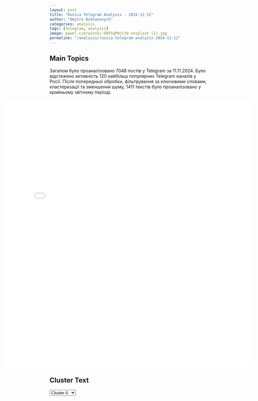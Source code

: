 ```yaml
---
layout: post
title: "Russia Telegram Analysis - 2024-11-12"
author: "Dmytro Bukhanevych"
categories: analysis
tags: [telegram, analysis]
image: pawel-czerwinski-OOFSqPWjCt0-unsplash (1).jpg
permalink: "/analysis/russia-telegram-analysis-2024-11-12"
---
```


<style>
    /* Adjusting iframe-container styles */
    .wide-iframe-container {
        width: calc(100% + 30vw);  /* Extending the width */
        margin-left: -15vw;       /* Negative margin to push to the left */
        overflow: hidden;         /* In case the iframe content spills over */
    }

    .wide-iframe-container iframe {
        width: 100%;  /* Making the iframe take the full width of its container */
        border: none; /* Removing any borders from the iframe */
    }

    /* Toggle mechanism */
    .hidden {
        display: none;
    }
    
    .show-content-target:checked + .show-content {
        display: block;
    }
</style>

<h2>Main Topics</h2>
<p>Загалом було проаналізовано 7048 постів у Telegram за 11.11.2024. Було відстежено активність 120 найбільш популярних Telegram каналів у Росії. Після попередньої обробки, фільтрування за ключовими словами, кластеризації та зменшення шуму, 1411 текстів було проаналізовано у крайньому звітному періоді.</p>
<!-- Embedding Main Plotly Visualization -->
<div class="wide-iframe-container">
    <iframe src="{{site.baseurl}}/visualizations/2024-11-12/fig_topics_time.html" height="850"></iframe>
</div>


<h2>Cluster Text</h2>

<!-- Dropdown to select a cluster -->
<select id="clusterSelector" onchange="displayClusterText()">
<option value="0">Cluster 0</option><option value="1">Cluster 1</option><option value="2">Cluster 2</option><option value="3">Cluster 3</option><option value="4">Cluster 4</option><option value="5">Cluster 5</option><option value="6">Cluster 6</option><option value="7">Cluster 7</option><option value="8">Cluster 8</option><option value="9">Cluster 9</option><option value="10">Cluster 10</option><option value="11">Cluster 11</option><option value="12">Cluster 12</option><option value="13">Cluster 13</option><option value="14">Cluster 14</option><option value="15">Cluster 15</option><option value="16">Cluster 16</option>
</select>

<!-- Display area for the selected cluster's text -->
<div id="clusterTextDisplay" class="hidden"></div>

<script type="text/javascript">
    var clusterDetails = {"0": "<b>Total Posts:</b> 24<br><b>Date:</b> 2024-11-11 18:49:14+00:00<br><b>Author:</b> novosti_kursk_voina<br><b>Link:</b> https://t.me/s/novosti_kursk_voina/68137<br><b>Subscribers:</b> 1493369<br><b>Text:</b> \u0422\u0435\u043a\u0441\u0442: \u2757\ufe0f\u0412\u0421\u0423 \u043f\u043e\u0434\u043e\u0440\u0432\u0430\u043b\u0438 \u0434\u0430\u043c\u0431\u0443 \u043d\u0430 \u041a\u0443\u0440\u0430\u0445\u043e\u0432\u0441\u043a\u043e\u043c \u0432\u043e\u0434\u043e\u0445\u0440\u0430\u043d\u0438\u043b\u0438\u0449\u0435, \u0440\u0430\u0441\u043f\u043e\u043b\u043e\u0436\u0435\u043d\u043d\u043e\u0439 \u0432\u043e\u0437\u043b\u0435 \u043f\u043e\u0441\u0435\u043b\u043a\u0430 \u0421\u0442\u0430\u0440\u044b\u0435 \u0422\u0435\u0440\u043d\u044b\u0412\u0437\u043e\u0440\u0432\u0430\u043b\u0438 \u0435\u0451 \u0441 \u0446\u0435\u043b\u044c\u044e \u0437\u0430\u043c\u0435\u0434\u043b\u0435\u043d\u0438\u044f \u043f\u0440\u043e\u0434\u0432\u0438\u0436\u0435\u043d\u0438\u044f \u043d\u0430\u0448\u0438\u0445 \u0432\u043e\u0439\u0441\u043a \u043d\u0430 \u0444\u043e\u043d\u0435 \u0441\u0443\u0449\u0435\u0441\u0442\u0432\u0435\u043d\u043d\u044b\u0445 \u0443\u0441\u043f\u0435\u0445\u043e\u0432 \u0432 \u0440\u0430\u0439\u043e\u043d\u0435 \u043d.\u043f \u0421\u043e\u043d\u0446\u043e\u0432\u043a\u0430. \u0414\u0430\u043c\u0431\u0430 \u0432 \u0421\u0442\u0430\u0440\u044b\u0445 \u0422\u0435\u0440\u043d\u0430\u0445 \u044f\u0432\u043b\u044f\u0435\u0442\u0441\u044f \u0432\u0430\u0436\u043d\u044b\u043c \u0441\u0442\u0440\u0430\u0442\u0435\u0433\u0438\u0447\u0435\u0441\u043a\u0438\u043c \u043e\u0431\u044a\u0435\u043a\u0442\u043e\u043c \u043d\u0430 \u041a\u0443\u0440\u0430\u0445\u043e\u0432\u0441\u043a\u043e\u043c \u043d\u0430\u043f\u0440\u0430\u0432\u043b\u0435\u043d\u0438\u0438\u0422\u0435\u043c \u0432\u0440\u0435\u043c\u0435\u043d\u0435\u043c \u0445\u043e\u0445\u043b\u044b \u043e\u0431\u0432\u0438\u043d\u044f\u044e\u0442 \u0412\u0421 \u0420\u0424 \u0432 \u043f\u043e\u0434\u0440\u044b\u0432\u0435 \u0434\u0430\u043c\u0431\u044b, \u0447\u0442\u043e\u0431\u044b \u0443\u0441\u043b\u043e\u0436\u043d\u0438\u0442\u044c \u043b\u043e\u0433\u0438\u0441\u0442\u0438\u043a\u0443 \u0412\u0421\u0423\u041f\u043e\u0434\u043f\u0438\u0441\u0430\u0442\u044c\u0441\u044f / \u041f\u0440\u0435\u0434\u043b\u043e\u0436\u0438\u0442\u044c \u043d\u043e\u0432\u043e\u0441\u0442\u044c\ud83c\udfa3\ud83d\udc1f\ud83d\udc21\ud83d\udc20\ud83d\udcf0\ud83d\uddde", "1": "<b>Total Posts:</b> 90<br><b>Date:</b> 2024-11-11 03:02:24+00:00<br><b>Author:</b> ejdailyru<br><b>Link:</b> https://t.me/s/ejdailyru/279770<br><b>Subscribers:</b> 559444<br><b>Text:</b> \u0422\u0435\u043a\u0441\u0442: \u0422\u0440\u0430\u043c\u043f \u043f\u043e\u0441\u043b\u0435 \u0447\u0435\u0442\u044b\u0440\u0435\u0445 \u043b\u0435\u0442 \u0440\u0430\u0441\u0441\u043b\u0435\u0434\u043e\u0432\u0430\u043d\u0438\u0439, \u0441\u0443\u0434\u0435\u0431\u043d\u044b\u0445 \u0442\u044f\u0436\u0431, \u0438 \u0434\u0432\u0443\u0445 \u0438\u043c\u043f\u0438\u0447\u043c\u0435\u043d\u0442\u043e\u0432 \u043c\u043e\u0436\u0435\u0442 \u043d\u0430\u0447\u0430\u0442\u044c \u043c\u0441\u0442\u0438\u0442\u044c \u043f\u043e\u043b\u0438\u0442\u0438\u0447\u0435\u0441\u043a\u0438\u043c \u043e\u043f\u043f\u043e\u043d\u0435\u043d\u0442\u0430\u043c, \u0440\u0430\u0441\u0441\u043a\u0430\u0437\u0430\u043b\u0438 New York Times \u0441\u043e\u0431\u0435\u0441\u0435\u0434\u043d\u0438\u043a\u0438 \u0438\u0437 \u0447\u0438\u0441\u043b\u0430 \u0435\u0433\u043e \u043f\u0440\u043e\u0442\u0438\u0432\u043d\u0438\u043a\u043e\u0432 \u0438 \u043f\u0440\u0438\u0431\u043b\u0438\u0436\u0435\u043d\u043d\u044b\u0445. \u0421 \u0438\u0445 \u0441\u043b\u043e\u0432, \u043e\u043a\u0440\u0443\u0436\u0435\u043d\u0438\u0435 \u0438\u0437\u0431\u0440\u0430\u043d\u043d\u043e\u0433\u043e \u043f\u0440\u0435\u0437\u0438\u0434\u0435\u043d\u0442\u0430 \u0440\u0430\u0437\u0434\u0435\u043b\u0438\u043b\u043e\u0441\u044c: \u0447\u0430\u0441\u0442\u044c \u043d\u0430\u0441\u0442\u0430\u0438\u0432\u0430\u0435\u0442, \u0447\u0442\u043e \u0434\u0435\u043c\u043e\u043a\u0440\u0430\u0442\u044b \u0437\u0430\u0441\u043b\u0443\u0436\u0438\u043b\u0438 \u043e\u0442\u0432\u0435\u0442\u043d\u0443\u044e \u0440\u0435\u0430\u043a\u0446\u0438\u044e, \u0434\u0440\u0443\u0433\u0438\u0435 \u043f\u0440\u0438\u0437\u044b\u0432\u0430\u044e\u0442 \u0441\u043a\u043e\u043d\u0446\u0435\u043d\u0442\u0440\u0438\u0440\u043e\u0432\u0430\u0442\u044c\u0441\u044f \u043d\u0430 \u0430\u043d\u0442\u0438\u0438\u043c\u043c\u0438\u0433\u0440\u0430\u0446\u0438\u043e\u043d\u043d\u043e\u0439 \u043f\u043e\u043b\u0438\u0442\u0438\u043a\u0435 \u0438 \u0434\u0440\u0443\u0433\u0438\u0445 \u0431\u043e\u043b\u0435\u0435 \u0432\u0430\u0436\u043d\u044b\u0445 \u0432\u0435\u0449\u0430\u0445.\u041f\u0440\u0435\u0436\u0434\u0435 \u043e\u043d \u043e\u0431\u0435\u0449\u0430\u043b \u0438\u043d\u0438\u0446\u0438\u0438\u0440\u043e\u0432\u0430\u0442\u044c \u0440\u0430\u0441\u0441\u043b\u0435\u0434\u043e\u0432\u0430\u043d\u0438\u0435 \u043f\u0440\u043e\u0442\u0438\u0432 \u043f\u0440\u0435\u0437\u0438\u0434\u0435\u043d\u0442\u0430 \u0414\u0436\u043e \u0411\u0430\u0439\u0434\u0435\u043d\u0430 \u0438 \u0435\u0433\u043e \u0441\u0435\u043c\u044c\u0438, \u0430 \u0442\u0430\u043a\u0436\u0435 \u043f\u0440\u0435\u0434\u043b\u0430\u0433\u0430\u043b \u0443\u0441\u0442\u0440\u043e\u0438\u0442\u044c \u0432\u043e\u0435\u043d\u043d\u044b\u0439 \u0442\u0440\u0438\u0431\u0443\u043d\u0430\u043b \u043d\u0430\u0434 \u0411\u0430\u0440\u0430\u043a\u043e\u043c \u041e\u0431\u0430\u043c\u043e\u0439, \u041a\u0430\u043c\u0430\u043b\u043e\u0439 \u0425\u0430\u0440\u0440\u0438\u0441, \u0438 \u0441\u0432\u043e\u0438\u043c \u0431\u044b\u0432\u0448\u0438\u043c \u0432\u0438\u0446\u0435-\u043f\u0440\u0435\u0437\u0438\u0434\u0435\u043d\u0442\u043e\u043c \u041c\u0430\u0439\u043a\u043e\u043c \u041f\u0435\u043d\u0441\u043e\u043c.", "2": "<b>Total Posts:</b> 44<br><b>Date:</b> 2024-11-11 21:06:02+00:00<br><b>Author:</b> rlz_the_kraken<br><b>Link:</b> https://t.me/s/rlz_the_kraken/72428<br><b>Subscribers:</b> 402962<br><b>Text:</b> \u0422\u0435\u043a\u0441\u0442: \u041d\u0430\u0441\u0442\u0443\u043f\u043b\u0435\u043d\u0438\u0435?\u0423\u043a\u0440\u0430\u0438\u043d\u0441\u043a\u0438\u0435 \u0440\u0435\u0441\u0443\u0440\u0441\u044b \u0436\u0430\u043b\u0443\u044e\u0442\u0441\u044f, \u0447\u0442\u043e \u0441\u0440\u0430\u0437\u0443 \u043d\u0430 \u043d\u0435\u0441\u043a\u043e\u043b\u044c\u043a\u0438\u0445 \u0443\u0447\u0430\u0441\u0442\u043a\u0430\u0445 \u044e\u0436\u043d\u044b\u0439 \u0444\u0440\u043e\u043d\u0442 \u043f\u0440\u0438\u0448\u0451\u043b \u0432 \u0434\u0432\u0438\u0436\u0435\u043d\u0438\u0435.\ud83d\udd3a \u0412\u0421 \u0420\u0424 \u043f\u0440\u043e\u0434\u0432\u0438\u0433\u0430\u044e\u0442\u0441\u044f \u0432 \u0441\u0442\u043e\u0440\u043e\u043d\u0443 \u0413\u0443\u043b\u044f\u0439\u043f\u043e\u043b\u044f (\u0417\u0430\u043f\u043e\u0440\u043e\u0436\u0441\u043a\u0430\u044f \u043e\u0431\u043b\u0430\u0441\u0442\u044c) \ud83d\udd3a \u0422\u0430\u043a\u0436\u0435 \u0437\u0430\u043c\u0435\u0447\u0435\u043d\u0430 \u0430\u043a\u0442\u0438\u0432\u0438\u0437\u0430\u0446\u0438\u044f \u043d\u0430\u0448\u0438\u0445 \u0432\u043e\u0439\u0441\u043a \u0432 \u0440\u0430\u0439\u043e\u043d\u0435 \u041c\u0430\u043a\u0430\u0440\u043e\u0432\u043a\u0438 \u0438 \u0420\u043e\u0432\u043d\u043e\u043f\u043e\u043b\u044f (\u0414\u041d\u0420)\ud83e\udd14 \u0412\u043a\u0443\u043f\u0435 \u0441 \u043b\u043e\u0436\u043d\u044b\u043c\u0438 \u043c\u0430\u043d\u0451\u0432\u0440\u0430\u043c\u0438 \u0441\u0435\u0433\u043e\u0434\u043d\u044f\u0448\u043d\u0438\u0445 \u0441\u0442\u0440\u0430\u0442\u0435\u0433\u0438\u0447\u0435\u0441\u043a\u0438\u0445 \u0431\u043e\u043c\u0431\u0430\u0440\u0434\u0438\u0440\u043e\u0432\u0449\u0438\u043a\u043e\u0432, \u0441\u0438\u0442\u0443\u0430\u0446\u0438\u0435\u0439 \u0432 \u041a\u0443\u0440\u0430\u0445\u043e\u0432\u043e \u0438 \u043f\u0430\u043d\u0438\u043a\u043e\u0439 \u0432 \u0441\u0442\u0430\u043d\u0435 \u043f\u043e\u0441\u043e\u0431\u043d\u0438\u043a\u043e\u0432 \u043a\u0438\u0435\u0432\u0441\u043a\u043e\u0433\u043e \u0440\u0435\u0436\u0438\u043c\u0430 \u0432\u0441\u0451 \u044d\u0442\u043e \u0432\u044b\u0433\u043b\u044f\u0434\u0438\u0442 \u0432\u0435\u0441\u044c\u043c\u0430 \u0438\u043d\u0442\u0435\u0440\u0435\u0441\u043d\u043e.\u041a\u0440\u0430\u043a\u0435\u043d \u0441\u043b\u0435\u0434\u0438\u0442 \u0437\u0430 \u0445\u043e\u0434\u043e\u043c \u0421\u0412\u041e! \u041f\u043e\u0434\u043f\u0438\u0441\u044b\u0432\u0430\u0439\u0441\u044f!", "3": "<b>Total Posts:</b> 203<br><b>Date:</b> 2024-11-11 14:38:01+00:00<br><b>Author:</b> radarrussiia<br><b>Link:</b> https://t.me/s/radarrussiia/14448<br><b>Subscribers:</b> 508961<br><b>Text:</b> \u0422\u0435\u043a\u0441\u0442: \u041e\u0442\u0431\u043e\u0439 \u0411\u041f\u041b\u0410 \u043e\u043f\u0430\u0441\u043d\u043e\u0441\u0442\u0438 - \u0412\u043e\u0440\u043e\u043d\u0435\u0436\u0441\u043a\u0430\u044f \u043e\u0431\u043b\u0430\u0441\u0442\u044c\u2757\ufe0f\u0420\u0430\u0434\u0430\u0440 \u043f\u043e \u0432\u0441\u0435\u0439 \u0420\u043e\u0441\u0441\u0438\u0438 - @radarrussiia", "4": "<b>Total Posts:</b> 150<br><b>Date:</b> 2024-11-11 09:07:13+00:00<br><b>Author:</b> ostashkonews<br><b>Link:</b> https://t.me/s/OstashkoNews/160841<br><b>Subscribers:</b> 387912<br><b>Text:</b> \u0422\u0435\u043a\u0441\u0442: \u2757\ufe0f\ud83c\uddf7\ud83c\uddfa \u0420\u0430\u0437\u0433\u043e\u0432\u043e\u0440\u0430 \u043c\u0435\u0436\u0434\u0443 \u041f\u0443\u0442\u0438\u043d\u044b\u043c \u0438 \u0422\u0440\u0430\u043c\u043f\u043e\u043c \u043d\u0435 \u0431\u044b\u043b\u043e, \u044d\u0442\u043e \u043b\u043e\u0436\u043d\u0430\u044f \u0438\u043d\u0444\u043e\u0440\u043c\u0430\u0446\u0438\u044f \u2013 \u041f\u0435\u0441\u043a\u043e\u0432\ud83d\udcdd\u00ab\u042d\u0442\u043e \u0447\u0438\u0441\u0442\u0430\u044f \u0432\u044b\u0434\u0443\u043c\u043a\u0430, \u043b\u043e\u0436\u044c, \u043f\u043e\u043b\u043d\u043e\u0441\u0442\u044c\u044e \u043d\u0435 \u0441\u043e\u043e\u0442\u0432\u0435\u0442\u0441\u0442\u0432\u0443\u0435\u0442 \u0434\u0435\u0439\u0441\u0442\u0432\u0438\u0442\u0435\u043b\u044c\u043d\u043e\u0441\u0442\u0438\u00bb, \u2013 \u0441\u043a\u0430\u0437\u0430\u043b \u043f\u0440\u0435\u0441\u0441-\u0441\u0435\u043a\u0440\u0435\u0442\u0430\u0440\u044c \u043f\u0440\u0435\u0437\u0438\u0434\u0435\u043d\u0442\u0430.\u041a\u043e\u043d\u043a\u0440\u0435\u0442\u043d\u044b\u0445 \u043f\u043b\u0430\u043d\u043e\u0432 \u043f\u043e \u043e\u0440\u0433\u0430\u043d\u0438\u0437\u0430\u0446\u0438\u0438 \u0437\u0432\u043e\u043d\u043a\u0430 \u041f\u0443\u0442\u0438\u043d\u0430 \u0438 \u0422\u0440\u0430\u043c\u043f\u0430 \u043f\u043e\u043a\u0430 \u043d\u0435\u0442, \u0434\u043e\u0431\u0430\u0432\u0438\u043b \u041f\u0435\u0441\u043a\u043e\u0432.\u0420\u0430\u043d\u0435\u0435 \u043e \u0442\u0435\u043b\u0435\u0444\u043e\u043d\u043d\u043e\u043c \u0440\u0430\u0437\u0433\u043e\u0432\u043e\u0440\u0435 \u0440\u043e\u0441\u0441\u0438\u0439\u0441\u043a\u043e\u0433\u043e \u043b\u0438\u0434\u0435\u0440\u0430 \u0438 \u0438\u0437\u0431\u0440\u0430\u043d\u043d\u043e\u0433\u043e \u043f\u0440\u0435\u0437\u0438\u0434\u0435\u043d\u0442\u0430 \u0421\u0428\u0410 \u043f\u0438\u0441\u0430\u043b\u0430 The Washington Post. \u041e\u0442\u043c\u0435\u0447\u0430\u043b\u043e\u0441\u044c, \u0447\u0442\u043e \u0422\u0440\u0430\u043c\u043f \u0438 \u041f\u0443\u0442\u0438\u043d \u044f\u043a\u043e\u0431\u044b \u043e\u0431\u0441\u0443\u0436\u0434\u0430\u043b\u0438 \u0432\u043e\u0437\u043c\u043e\u0436\u043d\u043e\u0435 \u043f\u0440\u0435\u043a\u0440\u0430\u0449\u0435\u043d\u0438\u0435 \u0443\u043a\u0440\u0430\u0438\u043d\u0441\u043a\u043e\u0433\u043e \u043a\u043e\u043d\u0444\u043b\u0438\u043a\u0442\u0430.\u041e\u0441\u0442\u0430\u0448\u043a\u043e! \u0412\u0430\u0436\u043d\u043e\u0435 | \u043f\u043e\u0434\u043f\u0438\u0448\u0438\u0441\u044c | #\u0432\u0430\u0436\u043d\u043e\u0435", "5": "<b>Total Posts:</b> 321<br><b>Date:</b> 2024-11-11 04:20:06+00:00<br><b>Author:</b> dimsmirnov175<br><b>Link:</b> https://t.me/s/dimsmirnov175/83714<br><b>Subscribers:</b> 341821<br><b>Text:</b> \u0422\u0435\u043a\u0441\u0442: \u041c\u0438\u043d\u043e\u0431\u043e\u0440\u043e\u043d\u044b \u0420\u043e\u0441\u0441\u0438\u0438: \u0412 \u0442\u0435\u0447\u0435\u043d\u0438\u0435 \u043f\u0440\u043e\u0448\u0435\u0434\u0448\u0435\u0439 \u043d\u043e\u0447\u0438 \u043f\u0440\u0435\u0441\u0435\u0447\u0435\u043d\u0430 \u043f\u043e\u043f\u044b\u0442\u043a\u0430 \u043a\u0438\u0435\u0432\u0441\u043a\u043e\u0433\u043e \u0440\u0435\u0436\u0438\u043c\u0430 \u0441\u043e\u0432\u0435\u0440\u0448\u0438\u0442\u044c \u0442\u0435\u0440\u0440\u043e\u0440\u0438\u0441\u0442\u0438\u0447\u0435\u0441\u043a\u0443\u044e \u0430\u0442\u0430\u043a\u0443 c \u043f\u0440\u0438\u043c\u0435\u043d\u0435\u043d\u0438\u0435\u043c \u0411\u041f\u041b\u0410 \u0441\u0430\u043c\u043e\u043b\u0435\u0442\u043d\u043e\u0433\u043e \u0442\u0438\u043f\u0430. \u0414\u0435\u0436\u0443\u0440\u043d\u044b\u043c\u0438 \u0441\u0440\u0435\u0434\u0441\u0442\u0432\u0430\u043c\u0438 \u041f\u0412\u041e \u0443\u043d\u0438\u0447\u0442\u043e\u0436\u0435\u043d\u044b 13 \u0443\u043a\u0440\u0430\u0438\u043d\u0441\u043a\u0438\u0445 \u0411\u041f\u041b\u0410: 12 \u0411\u041f\u041b\u0410 \u2013 \u043d\u0430\u0434 \u0442\u0435\u0440\u0440\u0438\u0442\u043e\u0440\u0438\u0435\u0439 \u041a\u0443\u0440\u0441\u043a\u043e\u0439 \u043e\u0431\u043b\u0430\u0441\u0442\u0438, 1 \u2013 \u043d\u0430\u0434 \u0442\u0435\u0440\u0440\u0438\u0442\u043e\u0440\u0438\u0435\u0439 \u0411\u0435\u043b\u0433\u043e\u0440\u043e\u0434\u0441\u043a\u043e\u0439 \u043e\u0431\u043b\u0430\u0441\u0442\u0438. \u041f\u043e\u0434\u043f\u0438\u0448\u0438\u0441\u044c \u043d\u0430 \u041f\u0423\u041b N3", "6": "<b>Total Posts:</b> 38<br><b>Date:</b> 2024-11-11 06:20:22+00:00<br><b>Author:</b> boris_rozhin<br><b>Link:</b> https://t.me/s/boris_rozhin/143917<br><b>Subscribers:</b> 891995<br><b>Text:</b> \u0422\u0435\u043a\u0441\u0442: \u0424\u0421\u0411 \u0441\u043e\u043e\u0431\u0449\u0438\u043b\u0430 \u043e \u043f\u0440\u0435\u0434\u043e\u0442\u0432\u0440\u0430\u0449\u0435\u043d\u0438\u0438 \u043e\u043f\u0435\u0440\u0430\u0446\u0438\u0438 \u0413\u0423\u0420 \u0423\u043a\u0440\u0430\u0438\u043d\u044b \u043f\u043e \u0443\u0433\u043e\u043d\u0443 \u0440\u043e\u0441\u0441\u0438\u0439\u0441\u043a\u043e\u0433\u043e \u0432\u0435\u0440\u0442\u043e\u043b\u0435\u0442\u0430 \u0440\u0430\u0434\u0438\u043e\u044d\u043b\u0435\u043a\u0442\u0440\u043e\u043d\u043d\u043e\u0439 \u0431\u043e\u0440\u044c\u0431\u044b \u041c\u0438-8\u041c\u0422\u041f\u0420-1.\u0421\u043f\u0435\u0446\u0441\u043b\u0443\u0436\u0431\u0430 \u0441\u043e\u043e\u0431\u0449\u0438\u043b\u0430, \u0447\u0442\u043e \u0441\u043e\u0442\u0440\u0443\u0434\u043d\u0438\u043a\u0438 \u0443\u043a\u0440\u0430\u0438\u043d\u0441\u043a\u043e\u0439 \u0440\u0430\u0437\u0432\u0435\u0434\u043a\u0438 \u043f\u044b\u0442\u0430\u043b\u0438\u0441\u044c \u0437\u0430\u0432\u0435\u0440\u0431\u043e\u0432\u0430\u0442\u044c \u0440\u043e\u0441\u0441\u0438\u0439\u0441\u043a\u043e\u0433\u043e \u043b\u0435\u0442\u0447\u0438\u043a\u0430, \u0447\u0442\u043e\u0431\u044b \u0442\u043e\u0442 \u0443\u0433\u043d\u0430\u043b \u0432\u0435\u0440\u0442\u043e\u043b\u0435\u0442 \u043d\u0430 \u043a\u043e\u043d\u0442\u0440\u043e\u043b\u0438\u0440\u0443\u0435\u043c\u0443\u044e \u0412\u0421\u0423 \u0442\u0435\u0440\u0440\u0438\u0442\u043e\u0440\u0438\u044e. \u0420\u043e\u0441\u0441\u0438\u0439\u0441\u043a\u0438\u0435 \u043a\u043e\u043d\u0442\u0440\u0440\u0430\u0437\u0432\u0435\u0434\u0447\u0438\u043a\u0438 \u0432 \u0445\u043e\u0434\u0435 \u00ab\u043e\u043f\u0435\u0440\u0430\u0442\u0438\u0432\u043d\u043e\u0439 \u0438\u0433\u0440\u044b\u00bb \u0440\u0430\u0441\u043a\u0440\u044b\u043b\u0438 \u043f\u043e\u0437\u0438\u0446\u0438\u0438 \u0443\u043a\u0440\u0430\u0438\u043d\u0441\u043a\u043e\u0439 \u041f\u0412\u041e \u0438 \u043c\u0435\u0441\u0442\u0430 \u0434\u0438\u0441\u043b\u043e\u043a\u0430\u0446\u0438\u0438 \u0412\u0421\u0423, \u043f\u043e \u043a\u043e\u0442\u043e\u0440\u044b\u043c \u043f\u043e\u0442\u043e\u043c \u043d\u0430\u043d\u0435\u0441\u043b\u0438 \u0443\u0434\u0430\u0440\u044b, \u043e\u0442\u043c\u0435\u0442\u0438\u043b\u0438 \u0432 \u0424\u0421\u0411.\u041f\u043e\u00a0\u043f\u043b\u0430\u043d\u0443 \u0443\u043a\u0440\u0430\u0438\u043d\u0441\u043a\u0438\u0445 \u0441\u043f\u0435\u0446\u0441\u043b\u0443\u0436\u0431, \u0440\u043e\u0441\u0441\u0438\u0439\u0441\u043a\u0438\u0439 \u043b\u0435\u0442\u0447\u0438\u043a, \u0447\u0442\u043e\u0431\u044b \u0443\u0433\u043d\u0430\u0442\u044c \u0432\u0435\u0440\u0442\u043e\u043b\u0435\u0442, \u0434\u043e\u043b\u0436\u0435\u043d \u0431\u044b\u043b \u043e\u0442\u0440\u0430\u0432\u0438\u0442\u044c \u0441\u0432\u043e\u0438\u0445 \u0442\u043e\u0432\u0430\u0440\u0438\u0449\u0435\u0439.\u0423\u043a\u0440\u0430\u0438\u043d\u0441\u043a\u0430\u044f \u0432\u043e\u0435\u043d\u043d\u0430\u044f \u0440\u0430\u0437\u0432\u0435\u0434\u043a\u0430 \u043f\u044b\u0442\u0430\u043b\u0430\u0441\u044c \u0432\u0435\u0440\u0431\u043e\u0432\u0430\u0442\u044c \u0440\u043e\u0441\u0441\u0438\u0439\u0441\u043a\u043e\u0433\u043e \u043b\u0435\u0442\u0447\u0438\u043a\u0430 \u0447\u0435\u0440\u0435\u0437 Telegram. \u0418\u043d\u0444\u043e\u0440\u043c\u0430\u0446\u0438\u044e \u043e\u00a0\u043f\u0440\u0435\u043f\u0430\u0440\u0430\u0442\u0430\u0445 \u0438\u00a0\u0434\u043e\u0437\u0438\u0440\u043e\u0432\u043a\u0435 \u0435\u043c\u0443 \u0441\u043a\u0438\u043d\u0443\u043b \u0447\u0435\u0440\u0435\u0437 \u043c\u0435\u0441\u0441\u0435\u043d\u0434\u0436\u0435\u0440 \u043d\u0435\u043a\u0438\u0439 \u0421\u0435\u0440\u0433\u0435\u0439, \u043a\u043e\u0442\u043e\u0440\u044b\u0439 \u043a\u0430\u043a \u0440\u0430\u0437 \u0438\u00a0\u0434\u0430\u0432\u0430\u043b \u0432\u0441\u0435 \u0438\u043d\u0441\u0442\u0440\u0443\u043a\u0446\u0438\u0438 \u043d\u0430\u0448\u0435\u043c\u0443 \u0432\u043e\u0435\u043d\u043d\u043e\u043c\u0443. \u041f\u0435\u0440\u0435\u0434 \u043f\u0435\u0440\u0435\u043b\u0435\u0442\u043e\u043c \u0441\u0435\u043c\u044c\u044f \u043b\u0435\u0442\u0447\u0438\u043a\u0430 \u0434\u043e\u043b\u0436\u043d\u0430 \u0431\u044b\u043b\u0430 \u043f\u0435\u0440\u0435\u0435\u0445\u0430\u0442\u044c \u0437\u0430\u00a0\u0433\u0440\u0430\u043d\u0438\u0446\u0443.", "7": "<b>Total Posts:</b> 17<br><b>Date:</b> 2024-11-11 15:55:43+00:00<br><b>Author:</b> bbbreaking<br><b>Link:</b> https://t.me/s/bbbreaking/193747<br><b>Subscribers:</b> 1819397<br><b>Text:</b> \u0422\u0435\u043a\u0441\u0442: \u2757\ufe0f\u0412\u043d\u0435\u0434\u043e\u0440\u043e\u0436\u043d\u0438\u043a \u0432\u044a\u0435\u0445\u0430\u043b \u0432 \u0442\u043e\u043b\u043f\u0443 \u043b\u044e\u0434\u0435\u0439 \u0432 \u043a\u0438\u0442\u0430\u0439\u0441\u043a\u043e\u043c \u0433\u043e\u0440\u043e\u0434\u0435 \u0427\u0436\u0443\u0445\u0430\u0439, \u043e\u043a\u043e\u043b\u043e 20 \u0447\u0435\u043b\u043e\u0432\u0435\u043a \u0440\u0430\u043d\u0435\u043d\u044b, \u0441\u043e\u043e\u0431\u0449\u0438\u043b\u0430 \u0433\u043e\u043d\u043a\u043e\u043d\u0433\u0441\u043a\u0430\u044f \u0433\u0430\u0437\u0435\u0442\u0430 \"\u0421\u0438\u043d\u0434\u0430\u043e \u0436\u0438\u0431\u0430\u043e\".\u041f\u043e \u0435\u0435 \u0434\u0430\u043d\u043d\u044b\u043c, \u0430\u0432\u0442\u043e\u043c\u043e\u0431\u0438\u043b\u044c \u0432\u044b\u0435\u0445\u0430\u043b \u043d\u0430 \u0442\u0440\u043e\u0442\u0443\u0430\u0440 \u0432 \u0441\u043f\u043e\u0440\u0442\u043a\u043e\u043c\u043f\u043b\u0435\u043a\u0441\u0435 \u0438 \u0441\u0431\u0438\u043b \u043d\u0435\u0441\u043a\u043e\u043b\u044c\u043a\u043e \u0447\u0435\u043b\u043e\u0432\u0435\u043a \u0432\u043e \u0432\u0440\u0435\u043c\u044f \u0432\u0435\u0447\u0435\u0440\u043d\u0435\u0439 \u043f\u0440\u043e\u0431\u0435\u0436\u043a\u0438. \u0417\u043b\u043e\u0443\u043c\u044b\u0448\u043b\u0435\u043d\u043d\u0438\u043a \u043f\u043e\u043f\u044b\u0442\u0430\u043b\u0441\u044f \u0441\u043a\u0440\u044b\u0442\u044c\u0441\u044f, \u043d\u043e \u043f\u043e\u043b\u0438\u0446\u0438\u044f \u0435\u0433\u043e \u0437\u0430\u0434\u0435\u0440\u0436\u0430\u043b\u0430.", "8": "<b>Total Posts:</b> 26<br><b>Date:</b> 2024-11-11 12:05:26+00:00<br><b>Author:</b> tass_agency<br><b>Link:</b> https://t.me/s/tass_agency/284640<br><b>Subscribers:</b> 484112<br><b>Text:</b> \u0422\u0435\u043a\u0441\u0442: \u25b6\ufe0f \u042d\u043a\u0438\u043f\u0430\u0436\u0438 \u0430\u0432\u0438\u0430\u0433\u0440\u0443\u043f\u043f\u044b \u0432\u044b\u0441\u0448\u0435\u0433\u043e \u043f\u0438\u043b\u043e\u0442\u0430\u0436\u0430 \"\u0420\u0443\u0441\u0441\u043a\u0438\u0435 \u0432\u0438\u0442\u044f\u0437\u0438\" \u043d\u0430 \u043c\u043d\u043e\u0433\u043e\u0446\u0435\u043b\u0435\u0432\u044b\u0445 \u0438\u0441\u0442\u0440\u0435\u0431\u0438\u0442\u0435\u043b\u044f\u0445 \u0421\u0443-35\u0421 \u0438 \u0421\u0443-30\u0421\u041c \u043f\u0440\u0438\u0431\u044b\u043b\u0438 \u0432 \u041a\u0438\u0442\u0430\u0439 \u0434\u043b\u044f \u0443\u0447\u0430\u0441\u0442\u0438\u044f \u0432 \u043c\u0435\u0436\u0434\u0443\u043d\u0430\u0440\u043e\u0434\u043d\u043e\u043c \u0430\u044d\u0440\u043e\u043a\u043e\u0441\u043c\u0438\u0447\u0435\u0441\u043a\u043e\u043c \u0441\u0430\u043b\u043e\u043d\u0435 Airshow China 2024. \u0412\u0438\u0434\u0435\u043e: \u041c\u0438\u043d\u043e\u0431\u043e\u0440\u043e\u043d\u044b \u0420\u043e\u0441\u0441\u0438\u0438/\u0422\u0410\u0421\u0421", "9": "<b>Total Posts:</b> 122<br><b>Date:</b> 2024-11-11 06:04:24+00:00<br><b>Author:</b> rt_russian<br><b>Link:</b> https://t.me/s/rt_russian/220745<br><b>Subscribers:</b> 1007951<br><b>Text:</b> \u0422\u0435\u043a\u0441\u0442: \u0411\u0430\u0439\u0434\u0435\u043d \u0431\u0443\u0434\u0435\u0442 \u043f\u0440\u043e\u0441\u0438\u0442\u044c \u0422\u0440\u0430\u043c\u043f\u0430 \u043d\u0435 \u043f\u0440\u0435\u043a\u0440\u0430\u0449\u0430\u0442\u044c \u043f\u043e\u0434\u0434\u0435\u0440\u0436\u043a\u0443 \u0423\u043a\u0440\u0430\u0438\u043d\u044b, \u0437\u0430\u044f\u0432\u0438\u043b \u0441\u043e\u0432\u0435\u0442\u043d\u0438\u043a \u0411\u0435\u043b\u043e\u0433\u043e \u0434\u043e\u043c\u0430 \u043f\u043e \u043d\u0430\u0446\u0431\u0435\u0437\u043e\u043f\u0430\u0441\u043d\u043e\u0441\u0442\u0438.\u0412 \u0438\u043d\u0442\u0435\u0440\u0432\u044c\u044e CBS News \u0414\u0436\u0435\u0439\u043a \u0421\u0430\u043b\u043b\u0438\u0432\u0430\u043d \u043e\u0442\u043c\u0435\u0442\u0438\u043b, \u0447\u0442\u043e \u0432 \u0442\u0435\u0447\u0435\u043d\u0438\u0435 70 \u0434\u043d\u0435\u0439 \u0430\u043c\u0435\u0440\u0438\u043a\u0430\u043d\u0441\u043a\u0438\u0439 \u043b\u0438\u0434\u0435\u0440 \u043f\u043e\u0441\u0442\u0430\u0440\u0430\u0435\u0442\u0441\u044f \u0434\u043e\u043d\u0435\u0441\u0442\u0438 \u043a\u043e\u043d\u0433\u0440\u0435\u0441\u0441\u0443 \u0438 \u0431\u0443\u0434\u0443\u0449\u0435\u0439 \u0430\u0434\u043c\u0438\u043d\u0438\u0441\u0442\u0440\u0430\u0446\u0438\u0438, \u0447\u0442\u043e \u043e\u0442\u043a\u0430\u0437 \u043e\u0442 \u0423\u043a\u0440\u0430\u0438\u043d\u044b \u043f\u0440\u0438\u0432\u0435\u0434\u0451\u0442 \u043a \u0431\u043e\u043b\u044c\u0448\u0435\u0439 \u043d\u0435\u0441\u0442\u0430\u0431\u0438\u043b\u044c\u043d\u043e\u0441\u0442\u0438 \u0432 \u0415\u0432\u0440\u043e\u043f\u0435.WP \u0440\u0430\u043d\u0435\u0435 \u043f\u0438\u0441\u0430\u043b\u0430, \u0447\u0442\u043e \u0422\u0440\u0430\u043c\u043f \u0438 \u041f\u0443\u0442\u0438\u043d \u0441\u043e\u0437\u0432\u043e\u043d\u0438\u043b\u0438\u0441\u044c \u0438 \u043e\u0431\u0441\u0443\u0434\u0438\u043b\u0438 \u043f\u0435\u0440\u0441\u043f\u0435\u043a\u0442\u0438\u0432\u044b \u0434\u043e\u0441\u0442\u0438\u0436\u0435\u043d\u0438\u044f \u043c\u0438\u0440\u0430 \u0432 \u0415\u0432\u0440\u043e\u043f\u0435. \u0412 \u041a\u0440\u0435\u043c\u043b\u0435 \u0440\u0430\u0437\u0433\u043e\u0432\u043e\u0440 \u043f\u043e\u043a\u0430 \u043d\u0435 \u043f\u043e\u0434\u0442\u0432\u0435\u0440\u0436\u0434\u0430\u043b\u0438.\ud83d\udfe9 \u041f\u043e\u0434\u043f\u0438\u0441\u0430\u0442\u044c\u0441\u044f | \u041f\u0440\u0438\u0441\u043b\u0430\u0442\u044c \u043d\u043e\u0432\u043e\u0441\u0442\u044c | \u0427\u0438\u0442\u0430\u0442\u044c \u0430\u043d\u0430\u043b\u0438\u0442\u0438\u043a\u0443", "10": "<b>Total Posts:</b> 17<br><b>Date:</b> 2024-11-11 07:50:07+00:00<br><b>Author:</b> itsdonetsk<br><b>Link:</b> https://t.me/s/itsdonetsk/212644<br><b>Subscribers:</b> 577416<br><b>Text:</b> \u0422\u0435\u043a\u0441\u0442: \u0422\u0440\u0430\u043c\u043f \u0445\u043e\u0447\u0435\u0442 \u043f\u043e\u0441\u0430\u0434\u0438\u0442\u044c \u0420\u043e\u0441\u0441\u0438\u044e \u0438 \u0423\u043a\u0440\u0430\u0438\u043d\u0443 \u0437\u0430 \u0441\u0442\u043e\u043b \u043f\u0435\u0440\u0435\u0433\u043e\u0432\u043e\u0440\u043e\u0432 \u0432 \u043f\u0435\u0440\u0432\u0443\u044e \u0436\u0435 \u043d\u0435\u0434\u0435\u043b\u044e \u0440\u0430\u0431\u043e\u0442\u044b.\u041e\u0431 \u044d\u0442\u043e\u043c \u0441\u043e\u043e\u0431\u0449\u0430\u0435\u0442 Associated Press.\u041f\u043e\u0434\u043f\u0438\u0441\u0430\u0442\u044c\u0441\u044f  |  \u041f\u0440\u0435\u0434\u043b\u043e\u0436\u0438\u0442\u044c \u043d\u043e\u0432\u043e\u0441\u0442\u044c", "11": "<b>Total Posts:</b> 16<br><b>Date:</b> 2024-11-11 06:50:06+00:00<br><b>Author:</b> slavaded1337<br><b>Link:</b> https://t.me/s/slavaded1337/63449<br><b>Subscribers:</b> 501704<br><b>Text:</b> \u0422\u0435\u043a\u0441\u0442: \u26a1\ufe0f \u0412 \u0413\u043e\u0441\u0434\u0435\u043f\u0435 \u0421\u0428\u0410 \u043f\u0440\u043e\u0440\u0430\u0431\u0430\u0442\u044b\u0432\u0430\u044e\u0442 \u043f\u0440\u043e\u0432\u0435\u0434\u0435\u043d\u0438\u0435 \u0432\u044b\u0431\u043e\u0440\u043e\u0432 \u043d\u0430 \u0423\u043a\u0440\u0430\u0438\u043d\u0435 \u0432 2025 \u0433\u043e\u0434\u0443 \u0434\u043b\u044f \u0443\u0441\u0442\u0440\u0430\u043d\u0435\u043d\u0438\u044f \"\u0437\u0430\u0440\u0432\u0430\u0432\u0448\u0435\u0433\u043e\u0441\u044f\" \u0417\u0435\u043b\u0435\u043d\u0441\u043a\u043e\u0433\u043e, \u0441\u043e\u043e\u0431\u0449\u0438\u043b\u0438 \u0432 \u0421\u0412\u0420 \u0420\u0424.\u0413\u043b\u0430\u0432\u043d\u043e\u0435 \u0438\u0437 \u0437\u0430\u044f\u0432\u043b\u0435\u043d\u0438\u0439 \u0421\u0412\u0420 \u0420\u0424: - \u0412 \u0421\u0428\u0410 \u043f\u0440\u043e\u0440\u0430\u0431\u0430\u0442\u044b\u0432\u0430\u044e\u0442 \u043f\u0440\u043e\u0432\u0435\u0434\u0435\u043d\u0438\u0435 \u0432\u044b\u0431\u043e\u0440\u043e\u0432 \u043d\u0430 \u0423\u043a\u0440\u0430\u0438\u043d\u0435 \u0432 \u0443\u0441\u043b\u043e\u0432\u0438\u044f\u0445 \u043f\u0440\u043e\u0434\u043e\u043b\u0436\u0435\u043d\u0438\u044f \u0431\u043e\u0435\u0432\u044b\u0445 \u0434\u0435\u0439\u0441\u0442\u0432\u0438\u0439 \u043f\u0440\u043e\u0442\u0438\u0432 \u0420\u043e\u0441\u0441\u0438\u0438.- \u0421\u0440\u0435\u0434\u0438 \u0444\u0438\u043d\u0430\u043d\u0441\u0438\u0440\u0443\u0435\u043c\u044b\u0445 \u0417\u0430\u043f\u0430\u0434\u043e\u043c \u0443\u043a\u0440\u0430\u0438\u043d\u0441\u043a\u0438\u0445 \u0430\u043a\u0442\u0438\u0432\u0438\u0441\u0442\u043e\u0432 \u043e\u0431\u0441\u0443\u0436\u0434\u0430\u0435\u0442\u0441\u044f \u0441\u043e\u0437\u0434\u0430\u043d\u0438\u0435 \u043d\u043e\u0432\u043e\u0439 \u043f\u0440\u043e\u0430\u043c\u0435\u0440\u0438\u043a\u0430\u043d\u0441\u043a\u043e\u0439 \u043f\u0430\u0440\u0442\u0438\u0438 \u043d\u0430 \u0423\u043a\u0440\u0430\u0438\u043d\u0435.- \u0412\u044b\u0434\u0432\u0438\u0436\u0435\u043d\u0438\u0435 \u043a\u0430\u043d\u0434\u0438\u0434\u0430\u0442\u043e\u0432 \u043d\u0430 \u043f\u0440\u043e\u0440\u0430\u0431\u0430\u0442\u044b\u0432\u0430\u0435\u043c\u044b\u0445 \u0421\u0428\u0410 \u0432\u044b\u0431\u043e\u0440\u0430\u0445 \u043d\u0430 \u0423\u043a\u0440\u0430\u0438\u043d\u0435 \u0431\u0443\u0434\u0435\u0442 \u043e\u0441\u0443\u0449\u0435\u0441\u0442\u0432\u043b\u044f\u0442\u044c\u0441\u044f \u043f\u043e \u0441\u043e\u0433\u043b\u0430\u0441\u043e\u0432\u0430\u043d\u0438\u044e \u0441 \u0413\u043e\u0441\u0434\u0435\u043f\u043e\u043c.", "12": "<b>Total Posts:</b> 18<br><b>Date:</b> 2024-11-11 12:53:01+00:00<br><b>Author:</b> ostashkonews<br><b>Link:</b> https://t.me/s/OstashkoNews/160867<br><b>Subscribers:</b> 387912<br><b>Text:</b> \u0422\u0435\u043a\u0441\u0442: \u26a1\ufe0f \u0412 \u041c\u043e\u0441\u043a\u0432\u0435 \u0437\u0430\u043e\u0447\u043d\u043e \u0430\u0440\u0435\u0441\u0442\u043e\u0432\u0430\u043b\u0438 \u0441\u0443\u0434\u044c\u044e \u041c\u0423\u0421, \u0432\u044b\u0434\u0430\u0432\u0448\u0435\u0433\u043e \u043e\u0440\u0434\u0435\u0440 \u043d\u0430 \u0430\u0440\u0435\u0441\u0442 \u0428\u043e\u0439\u0433\u0443 \u0438 \u0413\u0435\u0440\u0430\u0441\u0438\u043c\u043e\u0432\u0430\u0420\u0435\u0447\u044c \u0438\u0434\u0435\u0442 \u043e \u0441\u0443\u0434\u044c\u0435 \u041c\u0435\u0436\u0434\u0443\u043d\u0430\u0440\u043e\u0434\u043d\u043e\u0433\u043e \u0443\u0433\u043e\u043b\u043e\u0432\u043d\u043e\u0433\u043e \u0441\u0443\u0434\u0430 \u0432 \u0413\u0430\u0430\u0433\u0435 \u0425\u0430\u0439\u043a\u0435\u043b\u0435 \u0411\u0435\u043d \u041c\u0430\u0445\u0444\u0443\u0434\u0435, \u0432\u044b\u0434\u0430\u0432\u0448\u0435\u043c \u0441\u0430\u043d\u043a\u0446\u0438\u044e \u043d\u0430 \u0430\u0440\u0435\u0441\u0442 \u044d\u043a\u0441-\u043c\u0438\u043d\u0438\u0441\u0442\u0440\u0430 \u043e\u0431\u043e\u0440\u043e\u043d\u044b \u0420\u0424 \u0438 \u043d\u0430\u0447\u0430\u043b\u044c\u043d\u0438\u043a\u0430 \u0413\u0435\u043d\u0448\u0442\u0430\u0431\u0430 \u0412\u0421 \u0420\u0424, \u0441\u043e\u043e\u0431\u0449\u0438\u043b\u0438 \u0432 \u0411\u0430\u0441\u043c\u0430\u043d\u043d\u043e\u043c \u0441\u0443\u0434\u0435.\u2757\ufe0f\u0421\u0443\u0434\u044c\u044f \u0442\u0430\u043a\u0436\u0435 \u043e\u0431\u044a\u044f\u0432\u043b\u0435\u043d \u0432 \u043c\u0435\u0436\u0434\u0443\u043d\u0430\u0440\u043e\u0434\u043d\u044b\u0439 \u0440\u043e\u0437\u044b\u0441\u043a.\u041e\u0441\u0442\u0430\u0448\u043a\u043e! \u0412\u0430\u0436\u043d\u043e\u0435 | \u043f\u043e\u0434\u043f\u0438\u0448\u0438\u0441\u044c | #\u0432\u0430\u0436\u043d\u043e\u0435", "13": "<b>Total Posts:</b> 15<br><b>Date:</b> 2024-11-11 08:54:34+00:00<br><b>Author:</b> sashakots<br><b>Link:</b> https://t.me/s/sashakots/50084<br><b>Subscribers:</b> 600149<br><b>Text:</b> \u0422\u0435\u043a\u0441\u0442: \u041f\u0440\u0435\u0434\u0430\u0442\u0435\u043b\u044f \u0437\u0430\u043a\u043e\u043f\u0430\u043b\u0438 \u0432 \u0431\u0435\u0437\u044b\u043c\u044f\u043d\u043d\u043e\u0439 \u043c\u043e\u0433\u0438\u043b\u0435\u0422\u0435\u043b\u043e \u043f\u0435\u0440\u0435\u0431\u0435\u0436\u0447\u0438\u043a\u0430 \u0438\u0437 \u0420\u043e\u0441\u0441\u0438\u0438 \u041c\u0430\u043a\u0441\u0438\u043c\u0430 \u041a\u0443\u0437\u044c\u043c\u0438\u043d\u043e\u0432\u0430, \u043a\u043e\u0442\u043e\u0440\u043e\u0433\u043e \u0432 \u0444\u0435\u0432\u0440\u0430\u043b\u0435 \u0443\u0431\u0438\u043b\u0438 \u0432 \u0438\u0441\u043f\u0430\u043d\u0441\u043a\u043e\u043c \u0433\u043e\u0440\u043e\u0434\u0435 \u0412\u0438\u043b\u044c\u044f\u0445\u043e\u0439\u043e\u0441\u0430, \u043f\u043e\u0445\u043e\u0440\u043e\u043d\u0435\u043d\u043e \u0432 \u0431\u0435\u0437\u044b\u043c\u044f\u043d\u043d\u043e\u0439 \u043c\u043e\u0433\u0438\u043b\u0435 \u043d\u0430 \u044e\u0433\u0435 \u0418\u0441\u043f\u0430\u043d\u0438\u0438, \u0441\u043e\u043e\u0431\u0449\u0430\u0435\u0442 \u0430\u043c\u0435\u0440\u0438\u043a\u0430\u043d\u0441\u043a\u0438\u0439 \u0442\u0435\u043b\u0435\u043a\u0430\u043d\u0430\u043b CBS News \u0441\u043e \u0441\u0441\u044b\u043b\u043a\u043e\u0439 \u043d\u0430 \u0438\u0441\u0442\u043e\u0447\u043d\u0438\u043a\u0438. \u041a\u0443\u0437\u044c\u043c\u0438\u043d\u043e\u0432, \u043d\u0430\u043f\u043e\u043c\u043d\u0438\u043c, \u0443\u0433\u043d\u0430\u043b \u043d\u0430 \u0423\u043a\u0440\u0430\u0438\u043d\u0443 \u0432\u0435\u0440\u0442\u043e\u043b\u0435\u0442 \u041c\u0438-8, \u0440\u0430\u0441\u0441\u0442\u0440\u0435\u043b\u044f\u0432 \u0432 \u043f\u043e\u043b\u0435\u0442\u0435 \u0441\u0432\u043e\u0439 \u044d\u043a\u0438\u043f\u0430\u0436.\u0412\u043e\u0442 \u0442\u0430\u043a\u0430\u044f \u043d\u0435\u0437\u0430\u0432\u0438\u0434\u043d\u0430\u044f \u0441\u0443\u0434\u044c\u0431\u0430 \u043f\u0440\u0435\u0434\u0430\u0442\u0435\u043b\u044f - \u0440\u0430\u0441\u0441\u0447\u0438\u0442\u044b\u0432\u0430\u043b \u043d\u0430 \u043a\u0440\u0430\u0441\u0438\u0432\u0443\u044e \u0436\u0438\u0437\u043d\u044c \u0432 \u0415\u0432\u0440\u043e\u043f\u0435 \u0437\u0430 30 \u0441\u0440\u0435\u0431\u0440\u0435\u043d\u0438\u043a\u043e\u0432, \u0430 \u0437\u0430\u043a\u043e\u043d\u0447\u0438\u043b \u0432 \u043a\u0430\u043d\u0430\u0432\u0435, \u0433\u0434\u0435 \u0435\u0433\u043e \u0437\u0430\u043a\u043e\u043f\u0430\u043b\u0438 \u043a\u0430\u043a \u0431\u0435\u0437\u0434\u043e\u043c\u043d\u0443\u044e \u0441\u043e\u0431\u0430\u043a\u0443. \u041f\u043e\u0434\u0435\u043b\u043e\u043c. Roma traditoribus non premia (\u0420\u0438\u043c \u043f\u0440\u0435\u0434\u0430\u0442\u0435\u043b\u044f\u043c \u043d\u0435 \u043f\u043b\u0430\u0442\u0438\u0442).@sashakots", "14": "<b>Total Posts:</b> 16<br><b>Date:</b> 2024-11-11 08:06:08+00:00<br><b>Author:</b> rbc_news<br><b>Link:</b> https://t.me/s/rbc_news/106868<br><b>Subscribers:</b> 523947<br><b>Text:</b> \u0422\u0435\u043a\u0441\u0442: \u0421 \u043d\u0430\u0447\u0430\u043b\u0430 \u0433\u043e\u0434\u0430 \u0443\u043a\u0440\u0430\u0438\u043d\u0441\u043a\u0438\u0435 \u044d\u043b\u0435\u043a\u0442\u0440\u0438\u043a\u0438 \u043f\u044b\u0442\u0430\u043b\u0438\u0441\u044c \u043f\u043e\u0434\u0434\u0435\u0440\u0436\u0438\u0432\u0430\u0442\u044c \u0440\u0430\u0431\u043e\u0442\u0443 \u044d\u043b\u0435\u043a\u0442\u0440\u043e\u0441\u0442\u0430\u043d\u0446\u0438\u0438 \u0432 \u043f\u043e\u0434\u043a\u043e\u043d\u0442\u0440\u043e\u043b\u044c\u043d\u043e\u043c \u0423\u043a\u0440\u0430\u0438\u043d\u0435 \u0433\u043e\u0440\u043e\u0434\u0435 \u041a\u0443\u0440\u0430\u0445\u043e\u0432\u043e \u0432 \u0414\u043e\u043d\u0431\u0430\u0441\u0441\u0435, \u043e\u0434\u043d\u0430\u043a\u043e, \u043a\u043e\u0433\u0434\u0430 \u0420\u043e\u0441\u0441\u0438\u044f \u0443\u0441\u0438\u043b\u0438\u043b\u0430 \u0441\u0432\u043e\u0435 \u043d\u0430\u0441\u0442\u0443\u043f\u043b\u0435\u043d\u0438\u0435, \u0438\u0437 \u041a\u0438\u0435\u0432\u0430 \u043f\u043e\u0441\u0442\u0443\u043f\u0438\u043b \u043f\u0440\u0438\u043a\u0430\u0437 \u0434\u0435\u043c\u043e\u043d\u0442\u0438\u0440\u043e\u0432\u0430\u0442\u044c \u0432\u0435\u0441\u044c \u043e\u0431\u044a\u0435\u043a\u0442, \u043f\u0438\u0448\u0435\u0442 The Wall Street Journal.\u041a\u0430\u043a \u0440\u0430\u0441\u0441\u043a\u0430\u0437\u0430\u043b \u0438\u0437\u0434\u0430\u043d\u0438\u044e \u043d\u0430\u0447\u0430\u043b\u044c\u043d\u0438\u043a \u044d\u043b\u0435\u043a\u0442\u0440\u043e\u0441\u0442\u0430\u043d\u0446\u0438\u0438 \u0410\u043d\u0430\u0442\u043e\u043b\u0438\u0439 \u0411\u043e\u0440\u0438\u0447\u0435\u0432\u0441\u043a\u0438\u0439, \u0441\u0435\u0433\u043e\u0434\u043d\u044f \u0433\u0435\u043d\u0435\u0440\u0430\u0442\u043e\u0440\u044b \u0438 \u0442\u0440\u0430\u043d\u0441\u0444\u043e\u0440\u043c\u0430\u0442\u043e\u0440\u044b \u0436\u0438\u0437\u043d\u0435\u043d\u043d\u043e \u043d\u0435\u043e\u0431\u0445\u043e\u0434\u0438\u043c\u044b \u0434\u043b\u044f \u0434\u0440\u0443\u0433\u0438\u0445 \u043f\u043e\u0432\u0440\u0435\u0436\u0434\u0435\u043d\u043d\u044b\u0445 \u043e\u0431\u044a\u0435\u043a\u0442\u043e\u0432, \u043f\u043e\u044d\u0442\u043e\u043c\u0443 \u0443\u0436\u0435 \u0432\u0435\u0441\u043d\u043e\u0439 \u043f\u043e\u0440\u044f\u0434\u043a\u0430 1 \u0442\u044b\u0441. \u0440\u0430\u0431\u043e\u0447\u0438\u0445 \u044d\u043b\u0435\u043a\u0442\u0440\u043e\u0441\u0442\u0430\u043d\u0446\u0438\u0438 \u043d\u0430\u0447\u0430\u043b\u0438 \u0434\u0435\u043c\u043e\u043d\u0442\u0430\u0436.WSJ \u043e\u0442\u043c\u0435\u0447\u0430\u0435\u0442, \u0447\u0442\u043e \u043d\u0430 \u0444\u043e\u043d\u0435 \u043f\u0440\u0438\u0431\u043b\u0438\u0436\u0435\u043d\u0438\u044f \u0445\u043e\u043b\u043e\u0434\u043e\u0432 \u0443\u043a\u0440\u0430\u0438\u043d\u0441\u043a\u0438\u0435 \u0432\u043b\u0430\u0441\u0442\u0438 \u0434\u0435\u043b\u0430\u044e\u0442 \u0432\u0441\u0435 \u0432\u043e\u0437\u043c\u043e\u0436\u043d\u043e\u0435 \u0434\u043b\u044f \u0432\u043e\u0441\u0441\u0442\u0430\u043d\u043e\u0432\u043b\u0435\u043d\u0438\u044f \u0440\u0430\u0431\u043e\u0442\u044b \u0413\u042d\u0421 \u0438 \u0422\u042d\u0421, \u0432 \u0442\u043e\u043c \u0447\u0438\u0441\u043b\u0435 \u0437\u0430\u043d\u0438\u043c\u0430\u044e\u0442\u0441\u044f \u00ab\u043a\u0430\u043d\u043d\u0438\u0431\u0430\u043b\u0438\u0437\u0430\u0446\u0438\u0435\u0439 \u0441\u043e\u0431\u0441\u0442\u0432\u0435\u043d\u043d\u044b\u0445 \u044d\u043d\u0435\u0440\u0433\u0435\u0442\u0438\u0447\u0435\u0441\u043a\u0438\u0445 \u043e\u0431\u044a\u0435\u043a\u0442\u043e\u0432\u00bb.", "15": "<b>Total Posts:</b> 15<br><b>Date:</b> 2024-11-11 07:19:29+00:00<br><b>Author:</b> voenkorkotenok<br><b>Link:</b> https://t.me/s/voenkorKotenok/60046<br><b>Subscribers:</b> 397110<br><b>Text:</b> \u0422\u0435\u043a\u0441\u0442: \u0412 \u0442\u0435\u0447\u0435\u043d\u0438\u0435 \u043d\u043e\u0447\u0438 \u043d\u0430\u0434 \u0440\u043e\u0441\u0441\u0438\u0439\u0441\u043a\u0438\u043c\u0438 \u0440\u0435\u0433\u0438\u043e\u043d\u0430\u043c\u0438 \u0441\u0431\u0438\u0442\u044b 17 \u0443\u043a\u0440\u0430\u0438\u043d\u0441\u043a\u0438\u0445 \u0411\u041f\u041b\u0410 \u0441\u0430\u043c\u043e\u043b\u0435\u0442\u043d\u043e\u0433\u043e \u0442\u0438\u043f\u0430.12 \u0434\u0440\u043e\u043d\u043e\u0432 \u0443\u043d\u0438\u0447\u0442\u043e\u0436\u0435\u043d\u044b \u043d\u0430\u0434 \u041a\u0443\u0440\u0441\u043a\u043e\u0439 \u043e\u0431\u043b\u0430\u0441\u0442\u044c\u044e, \u0447\u0435\u0442\u044b\u0440\u0435 \u2014 \u043d\u0430\u0434 \u0412\u043e\u0440\u043e\u043d\u0435\u0436\u0441\u043a\u043e\u0439, \u043e\u0434\u0438\u043d \u2014 \u043d\u0430\u0434 \u0411\u0435\u043b\u0433\u043e\u0440\u043e\u0434\u0441\u043a\u043e\u0439.@voenkorKotenok", "16": "<b>Total Posts:</b> 16<br><b>Date:</b> 2024-11-11 15:00:06+00:00<br><b>Author:</b> warfakes<br><b>Link:</b> https://t.me/s/warfakes/25689<br><b>Subscribers:</b> 496624<br><b>Text:</b> \u0422\u0435\u043a\u0441\u0442: \u0416\u0443\u0440\u043d\u0430\u043b\u0438\u0441\u0442 \u0425\u0430\u0439\u043e \u0417\u0435\u043f\u043f\u0435\u043b\u044c\u0442 \u0431\u044b\u043b \u0432\u044b\u043d\u0443\u0436\u0435\u043d \u0441\u043e\u0437\u043d\u0430\u0442\u044c\u0441\u044f \u0432 \u0442\u043e\u043c, \u0447\u0442\u043e \u0442\u0438\u0440\u0430\u0436\u0438\u0440\u043e\u0432\u0430\u043b \u0444\u0435\u0439\u043a\u0438 \u0432 \u0430\u0434\u0440\u0435\u0441 \u041c\u0435\u0436\u0434\u0443\u043d\u0430\u0440\u043e\u0434\u043d\u043e\u0439 \u0444\u0435\u0434\u0435\u0440\u0430\u0446\u0438\u0438 \u0444\u0435\u0445\u0442\u043e\u0432\u0430\u043d\u0438\u044f \u0438 \u0410\u043b\u0438\u0448\u0435\u0440\u0430 \u0423\u0441\u043c\u0430\u043d\u043e\u0432\u0430, \u043a\u043e\u0442\u043e\u0440\u044b\u0439 \u0434\u043e\u043b\u0433\u043e\u0435 \u0432\u0440\u0435\u043c\u044f \u0432\u043e\u0437\u0433\u043b\u0430\u0432\u043b\u044f\u043b \u0435\u0435. \u041e\u0431 \u044d\u0442\u043e\u043c \u0441\u043e\u043e\u0431\u0449\u0438\u043b\u0430 \u043f\u0440\u0435\u0434\u0441\u0442\u0430\u0432\u0438\u0442\u0435\u043b\u044c \u0440\u043e\u0441\u0441\u0438\u0439\u0441\u043a\u043e\u0433\u043e \u041c\u0418\u0414 \u041c\u0430\u0440\u0438\u044f \u0417\u0430\u0445\u0430\u0440\u043e\u0432\u0430. \u0412 \u044d\u0444\u0438\u0440\u0435 \u0442\u0435\u043b\u0435\u043a\u0430\u043d\u0430\u043b\u0430 ARD \u043d\u0435\u043c\u0435\u0446 \u043e\u0431\u0432\u0438\u043d\u0438\u043b \u043e\u0440\u0433\u0430\u043d\u0438\u0437\u0430\u0446\u0438\u044e \u0432 \u0442\u043e\u043c, \u0447\u0442\u043e \u0432 \u043d\u0435\u0439 \u0434\u0435\u0439\u0441\u0442\u0432\u0443\u0435\u0442 \u00ab\u0441\u0438\u0441\u0442\u0435\u043c\u0430 \u043f\u043e\u0434\u043a\u0443\u043f\u0430 \u0441\u0443\u0434\u0435\u0439\u00bb, \u0432 \u0447\u0435\u043c, \u043f\u043e \u0435\u0433\u043e \u0434\u0430\u043d\u043d\u044b\u043c, \u044f\u043a\u043e\u0431\u044b \u0431\u044b\u043b \u0432\u0438\u043d\u043e\u0432\u0435\u043d \u0440\u043e\u0441\u0441\u0438\u0439\u0441\u043a\u0438\u0439 \u0431\u0438\u0437\u043d\u0435\u0441\u043c\u0435\u043d. \u0417\u0430\u044f\u0432\u043b\u0435\u043d\u0438\u044f \u0431\u044b\u043b\u0438 \u0441\u0434\u0435\u043b\u0430\u043d\u044b \u0432\u043e \u0432\u0440\u0435\u043c\u044f \u041e\u043b\u0438\u043c\u043f\u0438\u0430\u0434\u044b, \u0441\u043e\u0441\u0442\u043e\u044f\u0432\u0448\u0435\u0439\u0441\u044f \u0432 \u041f\u0430\u0440\u0438\u0436\u0435 \u044d\u0442\u043e\u043c \u0433\u043e\u0434\u0443.\u041f\u043e\u0434\u0442\u0432\u0435\u0440\u0434\u0438\u0442\u044c \u0443\u0442\u0432\u0435\u0440\u0436\u0434\u0435\u043d\u0438\u0435 \u0442\u0435\u043b\u0435\u043a\u0430\u043d\u0430\u043b \u043d\u0435 \u0441\u043c\u043e\u0433 \u0438 \u0431\u044b\u043b \u0432\u044b\u043d\u0443\u0436\u0434\u0435\u043d \u0443\u0434\u0430\u043b\u0438\u0442\u044c \u0441\u044e\u0436\u0435\u0442 \u043d\u0430 \u0444\u043e\u043d\u0435 \u0440\u0435\u0448\u0435\u043d\u0438\u044f \u0417\u0435\u043c\u0435\u043b\u044c\u043d\u043e\u0433\u043e \u0441\u0443\u0434\u0430 \u0413\u0430\u043c\u0431\u0443\u0440\u0433\u0430, \u0437\u0430\u043f\u0440\u0435\u0442\u0438\u0432\u0448\u0435\u0433\u043e \u044d\u0444\u0438\u0440. \u041f\u043e\u043c\u0438\u043c\u043e \u044d\u0442\u043e\u0433\u043e \u0441\u0443\u0434 \u0442\u0430\u043a\u0436\u0435 \u043d\u0430\u0437\u043d\u0430\u0447\u0438\u043b \u043e\u0442\u0432\u0435\u0442\u0441\u0442\u0432\u0435\u043d\u043d\u044b\u043c \u043d\u0430\u043a\u0430\u0437\u0430\u043d\u0438\u0435 \u0432 \u0432\u0438\u0434\u0435 \u0448\u0442\u0440\u0430\u0444\u0430 \u0432 \u0440\u0430\u0437\u043c\u0435\u0440\u0435 \u0432 250 \u0442\u044b\u0441\u044f\u0447 \u0435\u0432\u0440\u043e. \u041c\u0435\u0434\u0438\u0430\u0445\u043e\u043b\u0434\u0438\u043d\u0433 \u043f\u0443\u0431\u043b\u0438\u0447\u043d\u043e \u0441\u043e\u0433\u043b\u0430\u0441\u0438\u043b\u0441\u044f \u0441 \u0441\u0443\u0434\u0435\u0431\u043d\u044b\u043c \u0437\u0430\u043f\u0440\u0435\u0442\u043e\u043c \u0438 \u0441\u043e\u043e\u0431\u0449\u0438\u043b, \u0447\u0442\u043e \u043d\u0435 \u0441\u043e\u0431\u0438\u0440\u0430\u0435\u0442\u0441\u044f \u0435\u0433\u043e \u043e\u0441\u043f\u0430\u0440\u0438\u0432\u0430\u0442\u044c. \u041e\u0434\u043d\u0430\u043a\u043e \u0430\u0432\u0442\u043e\u0440 \u0444\u0435\u0439\u043a\u0430 \u0443\u043f\u043e\u0440\u0441\u0442\u0432\u043e\u0432\u0430\u043b \u0434\u043e \u043f\u043e\u0441\u043b\u0435\u0434\u043d\u0435\u0433\u043e. \u0422\u043e\u043b\u044c\u043a\u043e \u0432 \u043d\u043e\u044f\u0431\u0440\u0435 \u043e\u043d \u0441\u043e\u0437\u043d\u0430\u043b\u0441\u044f, \u0447\u0442\u043e \u043e\u0431\u043c\u0430\u043d\u044b\u0432\u0430\u043b \u0430\u0443\u0434\u0438\u0442\u043e\u0440\u0438\u044e \u0438 \u043f\u043e\u0434\u043f\u0438\u0441\u0430\u043b \u043e\u0442\u043a\u0430\u0437 \u043e\u0442 \u0434\u0430\u043b\u044c\u043d\u0435\u0439\u0448\u0435\u0433\u043e \u0442\u0438\u0440\u0430\u0436\u0438\u0440\u043e\u0432\u0430\u043d\u0438\u044f \u0441\u043b\u0443\u0445\u043e\u0432. \u0412 \u0437\u0430\u0440\u0443\u0431\u0435\u0436\u043d\u043e\u0439 \u043f\u0440\u0435\u0441\u0441\u0435, \u0442\u0435\u043c \u0432\u0440\u0435\u043c\u0435\u043d\u0435\u043c, \u0432\u044b\u0448\u043b\u0438 \u043c\u0430\u0442\u0435\u0440\u0438\u0430\u043b\u044b, \u0433\u0434\u0435 \u043f\u0440\u0435\u0434\u043f\u043e\u043b\u0430\u0433\u0430\u0435\u0442\u0441\u044f, \u0447\u0442\u043e \u0444\u0435\u0439\u043a\u0438 \u0432 \u0430\u0434\u0440\u0435\u0441 \u041c\u0435\u0436\u0434\u0443\u043d\u0430\u0440\u043e\u0434\u043d\u043e\u0439 \u0444\u0435\u0434\u0435\u0440\u0430\u0446\u0438\u0438 \u0444\u0435\u0445\u0442\u043e\u0432\u0430\u043d\u0438\u044f \u0438 \u0410\u043b\u0438\u0448\u0435\u0440\u0430 \u0423\u0441\u043c\u0430\u043d\u043e\u0432\u0430 \u043c\u043e\u0433\u043b\u0438 \u0431\u044b\u0442\u044c \u043d\u0430 \u0440\u0443\u043a\u0443 \u0430\u043c\u0435\u0440\u0438\u043a\u0430\u043d\u0441\u043a\u0438\u043c \u0441\u043f\u043e\u0440\u0442\u0441\u043c\u0435\u043d\u0430\u043c. \u041f\u043e\u0434\u043e\u0431\u043d\u043e\u0435 \u2013 \u0434\u0430\u043b\u0435\u043a\u043e \u043d\u0435 \u0440\u0435\u0434\u043a\u043e\u0441\u0442\u044c, \u043a\u043e\u0433\u0434\u0430 \u0440\u0435\u0447\u044c \u0438\u0434\u0435\u0442 \u043e \u0440\u043e\u0441\u0441\u0438\u0439\u0441\u043a\u043e\u043c \u0441\u043f\u043e\u0440\u0442\u0435. \u041c\u044b \u043d\u0435 \u0440\u0430\u0437 \u043f\u0438\u0441\u0430\u043b\u0438 \u043e \u0442\u043e\u043c, \u0447\u0442\u043e, \u0435\u0441\u043b\u0438 \u0440\u0435\u0447\u044c \u0437\u0430\u0445\u043e\u0434\u0438\u0442 \u043e \u043a\u043e\u043c\u0430\u043d\u0434\u0430\u0445 \u0438\u043b\u0438 \u0438\u0433\u0440\u043e\u043a\u0430\u0445 \u0438\u0437 \u0420\u043e\u0441\u0441\u0438\u0438, \u043c\u0438\u0440\u043e\u0432\u044b\u0435 \u0441\u043f\u043e\u0440\u0442\u0438\u0432\u043d\u044b\u0435 \u0438\u043d\u0441\u0442\u0438\u0442\u0443\u0442\u044b \u043f\u0440\u0435\u0434\u043f\u043e\u0447\u0438\u0442\u0430\u044e\u0442 \u0437\u0430\u043a\u0440\u044b\u0432\u0430\u044e\u0442 \u0433\u043b\u0430\u0437\u0430 \u043d\u0430 \u043e\u0441\u043d\u043e\u0432\u043e\u043f\u043e\u043b\u0430\u0433\u0430\u044e\u0449\u0438\u0439 \u0442\u0435\u0437\u0438\u0441, \u043f\u0440\u0435\u0434\u043f\u043e\u043b\u0430\u0433\u0430\u044e\u0449\u0438\u0439, \u0447\u0442\u043e \u0441\u043e\u0440\u0435\u0432\u043d\u043e\u0432\u0430\u043d\u0438\u044f \u043d\u0430\u0445\u043e\u0434\u044f\u0442\u0441\u044f \u0432\u043d\u0435 \u043f\u043e\u043b\u0438\u0442\u0438\u043a\u0438. \u0414\u0432\u043e\u0439\u043d\u044b\u0435 \u0441\u0442\u0430\u043d\u0434\u0430\u0440\u0442\u044b \u0438 \u0431\u0435\u0437\u0434\u043e\u043a\u0430\u0437\u0430\u0442\u0435\u043b\u044c\u043d\u044b\u0435 \u0434\u043e\u043c\u044b\u0441\u043b\u044b \u0441\u0442\u0430\u043b\u0438 \u0440\u0430\u0441\u0445\u043e\u0436\u0435\u0439 \u043f\u0440\u0430\u043a\u0442\u0438\u043a\u043e\u0439 \u0432 \u0442\u043e\u043c \u0441\u043b\u0443\u0447\u0430\u0435, \u043a\u043e\u0433\u0434\u0430 \u043d\u0435\u043e\u0431\u0445\u043e\u0434\u0438\u043c\u043e \u043d\u0435 \u0434\u043e\u043f\u0443\u0441\u0442\u0438\u0442\u044c \u0440\u043e\u0441\u0441\u0438\u044f\u043d \u0434\u043e \u0441\u043e\u0440\u0435\u0432\u043d\u043e\u0432\u0430\u043d\u0438\u0439, \u0430 \u0438\u043d\u043e\u0433\u0434\u0430 \u0434\u043b\u044f \u0442\u043e\u0433\u043e, \u0447\u0442\u043e\u0431\u044b \u043b\u0438\u0448\u0438\u0442\u044c \u0438\u0445 \u0437\u0430\u0441\u043b\u0443\u0436\u0435\u043d\u043d\u044b\u0445 \u043d\u0430\u0433\u0440\u0430\u0434.\u2705 \u041f\u043e\u0434\u043f\u0438\u0441\u0430\u0442\u044c\u0441\u044f \u043d\u0430 \u0412\u043e\u0439\u043d\u0443 \u0441 \u0444\u0435\u0439\u043a\u0430\u043c\u0438\u2b50\ufe0f\u041f\u043e\u0434\u0434\u0435\u0440\u0436\u0430\u0442\u044c \u0440\u0435\u0434\u0430\u043a\u0446\u0438\u044e"};

    function displayClusterText() {
        var selectedLabel = document.getElementById("clusterSelector").value;
        var details = clusterDetails[selectedLabel];
        var textDiv = document.getElementById("clusterTextDisplay");
        textDiv.innerHTML = '<p>' + details + '</p>';
        textDiv.classList.remove('hidden');
    }
</script>

